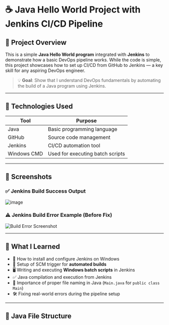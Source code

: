 # ☕ Java Hello World Project with Jenkins CI/CD Pipeline

## 📌 Project Overview

This is a simple **Java Hello World program** integrated with **Jenkins** to demonstrate how a basic DevOps pipeline works. While the code is simple, this project showcases how to set up CI/CD from GitHub to Jenkins — a key skill for any aspiring DevOps engineer.

> 💡 **Goal**: Show that I understand DevOps fundamentals by automating the build of a Java program using Jenkins.

---

## 🚀 Technologies Used

| Tool      | Purpose                        |
|-----------|--------------------------------|
| Java      | Basic programming language     |
| GitHub    | Source code management         |
| Jenkins   | CI/CD automation tool          |
| Windows CMD | Used for executing batch scripts |

---

## 📸 Screenshots

### ✅ Jenkins Build Success Output
![image](https://github.com/user-attachments/assets/383e6e18-f886-4f77-9802-6bb0acd47a22)


### ⚠️ Jenkins Build Error Example (Before Fix)
![Build Error Screenshot](screenshots/build-error.png)

---

## 🧠 What I Learned

- 🔧 How to install and configure Jenkins on Windows
- 🔁 Setup of SCM trigger for **automated builds**
- 🖥️ Writing and executing **Windows batch scripts** in Jenkins
- ✅ Java compilation and execution from Jenkins
- 🧹 Importance of proper file naming in Java (`Main.java` for `public class Main`)
- 🛠️ Fixing real-world errors during the pipeline setup

---

## 📁 Java File Structure

